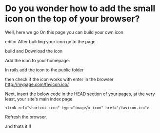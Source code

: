 # Do you wonder how to add the small icon on the top of your browser?
Well, here we go
On this page you can build your own icon

editor
After building your icon go to the page

build
and Download the icon

Add the icon to your homepage.

In rails add the icon to the public folder

then check if the icon works with enter in the browser http://mypage.com/favicon.ico/

Next, insert the below code in the HEAD section of your pages, at the very least, your site's main index page.

```
<link rel="shortcut icon" type="image/x-icon" href="/favicon.ico">
```
Refresh the browser.

and thats it !!